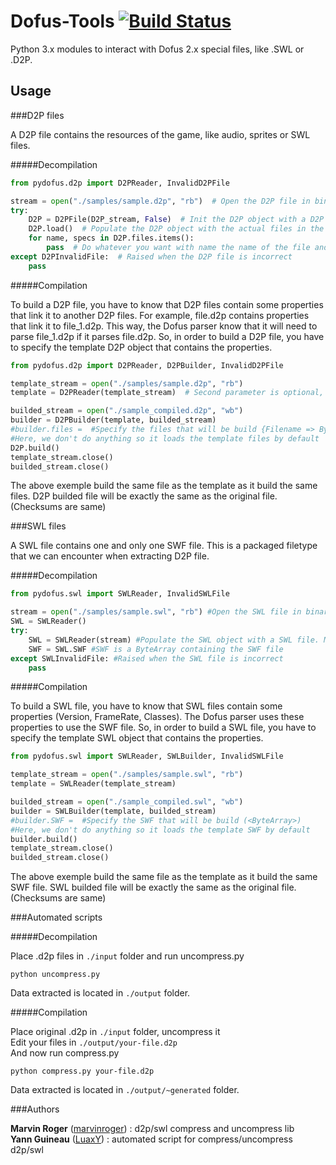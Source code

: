 Dofus-Tools [![Build Status](https://travis-ci.org/marvinroger/Dofus-Tools.png)](https://travis-ci.org/marvinroger/Dofus-Tools)
===========

Python 3.x modules to interact with Dofus 2.x special files, like .SWL or .D2P.

Usage
-----

###D2P files

A D2P file contains the resources of the game, like audio, sprites or SWL files.

#####Decompilation

```python
from pydofus.d2p import D2PReader, InvalidD2PFile

stream = open("./samples/sample.d2p", "rb")  # Open the D2P file in binary mode
try:
    D2P = D2PFile(D2P_stream, False)  # Init the D2P object with a D2P file. Must be a stream (Init = get D2P informations, if second parameter is True, load() is called auto)
    D2P.load()  # Populate the D2P object with the actual files in the above given D2P stream. (Load = load files in the D2P in RAM)
    for name, specs in D2P.files.items():
		pass  # Do whatever you want with name the name of the file and specs, which is {position: {offset: <int>, length: <int>}, (if loaded)binary: ByteArray}
except D2PInvalidFile:  # Raised when the D2P file is incorrect
    pass
```

#####Compilation

To build a D2P file, you have to know that D2P files contain some properties that link it to another D2P files. For example, file.d2p contains properties that link it to file_1.d2p. This way, the Dofus parser know that it will need to parse file_1.d2p if it parses file.d2p.
So, in order to build a D2P file, you have to specify the template D2P object that contains the properties.

```python
from pydofus.d2p import D2PReader, D2PBuilder, InvalidD2PFile

template_stream = open("./samples/sample.d2p", "rb")
template = D2PReader(template_stream)  # Second parameter is optional, by default it loads too

builded_stream = open("./sample_compiled.d2p", "wb")
builder = D2PBuilder(template, builded_stream)
#builder.files =  #Specify the files that will be build {Filename => ByteArray of your file, etc}
#Here, we don't do anything so it loads the template files by default
D2P.build()
template_stream.close()
builded_stream.close()
```

The above exemple build the same file as the template as it build the same files. D2P builded file will be exactly the same as the original file. (Checksums are same)

###SWL files

A SWL file contains one and only one SWF file. This is a packaged filetype that we can encounter when extracting D2P file.

#####Decompilation

```python
from pydofus.swl import SWLReader, InvalidSWLFile

stream = open("./samples/sample.swl", "rb") #Open the SWL file in binary mode
SWL = SWLReader()
try:
    SWL = SWLReader(stream) #Populate the SWL object with a SWL file. Must be a stream
    SWF = SWL.SWF #SWF is a ByteArray containing the SWF file
except SWLInvalidFile: #Raised when the SWL file is incorrect
    pass
```

#####Compilation

To build a SWL file, you have to know that SWL files contain some properties (Version, FrameRate, Classes). The Dofus parser uses these properties to use the SWF file.
So, in order to build a SWL file, you have to specify the template SWL object that contains the properties.

```python
from pydofus.swl import SWLReader, SWLBuilder, InvalidSWLFile

template_stream = open("./samples/sample.swl", "rb")
template = SWLReader(template_stream)

builded_stream = open("./sample_compiled.swl", "wb")
builder = SWLBuilder(template, builded_stream)
#builder.SWF =  #Specify the SWF that will be build (<ByteArray>)
#Here, we don't do anything so it loads the template SWF by default
builder.build()
template_stream.close()
builded_stream.close()
```

The above exemple build the same file as the template as it build the same SWF file. SWL builded file will be exactly the same as the original file. (Checksums are same)

###Automated scripts

#####Decompilation

Place .d2p files in `./input` folder and run uncompress.py

`python uncompress.py`

Data extracted is located in `./output` folder.

#####Compilation

Place original .d2p in `./input` folder, uncompress it  
Edit your files in `./output/your-file.d2p`  
And now run compress.py

`python compress.py your-file.d2p`

Data extracted is located in `./output/~generated` folder.

###Authors

**Marvin Roger** ([marvinroger](https://github.com/marvinroger)) : d2p/swl compress and uncompress lib  
**Yann Guineau** ([LuaxY](https://github.com/LuaxY)) : automated script for compress/uncompress d2p/swl
